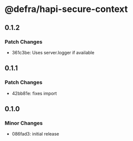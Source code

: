 # @defra/hapi-secure-context

## 0.1.2

### Patch Changes

- 361c3be: Uses server.logger if available

## 0.1.1

### Patch Changes

- 42bb81e: fixes import

## 0.1.0

### Minor Changes

- 086fad3: initial release
